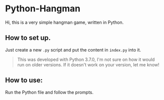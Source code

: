 # Python-Hangman
Hi, this is a very simple hangman game, written in Python.

## How to set up.
Just create a new `.py` script and put the content in `index.py` into it.
> This was developed with Python 3.7.0, I'm not sure on how it would run on older versions. If it doesn't work on your version, let me know!

## How to use:
Run the Python file and follow the prompts.